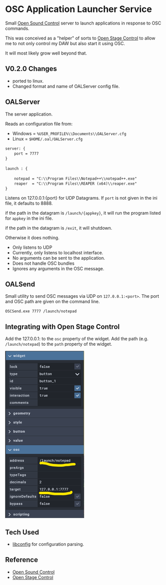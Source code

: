 # OSC Application Launcher Service

Small [Open Sound Control](https://opensoundcontrol.org) server to launch applications in response to OSC commands.

This was conceived as a "helper" of sorts to [Open Stage Control](https://github.com/jean-emmanuel/open-stage-control) to allow 
me to not only control my DAW but also start it using OSC.

It will most likely grow well beyond that.

## V0.2.0 Changes

- ported to linux.
- Changed format  and name of OALServer config file.


## OALServer

The server application. 

Reads an configuration file from:
- Windows = `%USER_PROFILE%\\Documents\\OALServer.cfg`
- Linux = `$HOME/.oal/OALServer.cfg`

```
server: {
	port = 7777
}
	
launch : {

	notepad = "C:\\Program Files\\Notepad++\\notepad++.exe"
	reaper  = "C:\\Program Files\\REAPER (x64)\\reaper.exe"
}
```

Listens on 127.0.0.1:{port} for UDP Datagrams. If `port` is not given in the ini file, it defaults to 8888.

if the path in the datagram is `/launch/{appkey}`, it will run the program listed for `appkey` in the ini file.

if the path in the datagram is `/exit`, it will shutdown.

Otherwise it does nothing.

- Only listens to UDP
- Currently, only listens to localhost interface.
- No arguments can be sent to the application.
- Does not handle OSC bundles
- Ignores any arguments in the OSC message.

## OALSend

Small utility to send OSC messages via UDP on `127.0.0.1:<port>`. The port and OSC path are given on the command line.

```
OSCSend.exe 7777 /launch/notepad
```

## Integrating with Open Stage Control

Add the 127.0.0.1:<port> to the `osc` property of the widget.
Add the path (e.g. `/launch/notepad`) to the `path` property of the widget.

![Widget Properties in OSC Editor](/docs/OSC_widget_config.png)

## Tech Used

* [libconfig](https://github.com/hyperrealm/libconfig) for configuration parsing.

## Reference

 * [Open Sound Control](https://opensoundcontrol.org/)
 * [Open Stage Control](https://github.com/jean-emmanuel/open-stage-control)

